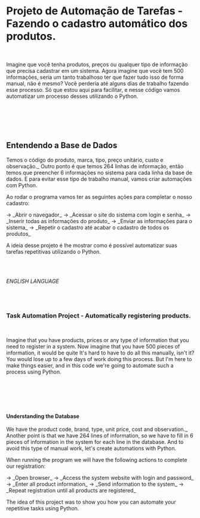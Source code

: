 <h1>Projeto de Automação de Tarefas       -  Fazendo o cadastro automático dos produtos. </h1>  

<br>


<p> Imagine que você tenha produtos, preços ou qualquer tipo de informação que precisa cadastrar em um sistema.
Agora imagine que você tem 500 informações, seria um tanto
trabalhoso ter que fazer tudo isso de forma manual, não é mesmo? Você perderia até alguns dias de trabalho fazendo esse processo.
 Só que estou aqui para facilitar, e nesse código vamos automatizar um processo desses utilizando o Python.</p> 



<br>
<br>
<br>
<br>


<h2>Entendendo a Base de Dados</h2>
<p>Temos o código do produto, marca, tipo, preço unitário, custo e observação._ Outro ponto é que temos 264 linhas de informação, então temos que 
preencher 6 informações no sistema para cada linha da base de dados. E para evitar esse tipo de trabalho manual, vamos criar automações com Python.<p>

<p>Ao rodar o programa vamos ter as seguintes ações para completar o nosso cadastro:</p> 
-> _Abrir o navegador_ 
-> _Acessar o site do sistema com login e senha_
-> _Inserir todas as informações do produto_
-> _Enviar as informações para o sistema_ 
-> _Repetir o cadastro até acabar o cadastro de todos os produtos_

<p>A ideia desse projeto é lhe mostrar como é possível automatizar suas tarefas repetitivas utilizando o Python.</p>
<br>
<br>

_ENGLISH LANGUAGE_
<br>
<br>
<br>
<br>
<h3>Task Automation Project - Automatically registering products. </h3>

<br>


<p> Imagine that you have products, prices or any type of information that you need to register in a system.
Now imagine that you have 500 pieces of information, it would be quite
It's hard to have to do all this manually, isn't it? You would lose up to a few days of work doing this process.
  But I'm here to make things easier, and in this code we're going to automate such a process using Python.</p>



<br>
<br>
<br>
<br>


<h4>Understanding the Database</h4>
<p>We have the product code, brand, type, unit price, cost and observation._ Another point is that we have 264 lines of information, so we have to
fill in 6 pieces of information in the system for each line in the database. And to avoid this type of manual work, let's create automations with Python.<p>

<p>When running the program we will have the following actions to complete our registration:</p>
-> _Open browser_
-> _Access the system website with login and password_
-> _Enter all product information_
-> _Send information to the system_
-> _Repeat registration until all products are registered_

<p>The idea of this project was to show you how you can automate your repetitive tasks using Python.</p>
